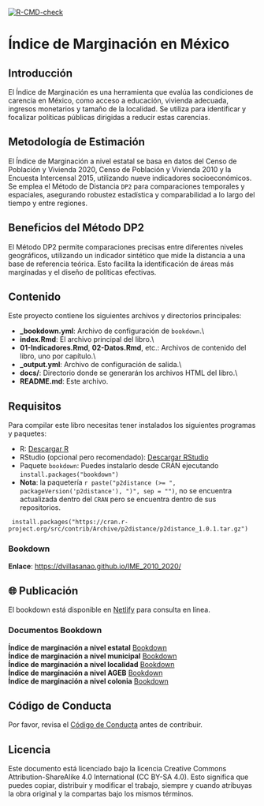 [![R-CMD-check](https://github.com/r-lib/usethis/actions/workflows/R-CMD-check.yaml/badge.svg)](https://github.com/r-lib/usethis/actions/workflows/R-CMD-check.yaml)

# Índice de Marginación en México

## Introducción

El Índice de Marginación es una herramienta que evalúa las condiciones de carencia en México, como acceso a educación, vivienda adecuada, ingresos monetarios y tamaño de la localidad. Se utiliza para identificar y focalizar políticas públicas dirigidas a reducir estas carencias.

## Metodología de Estimación

El Índice de Marginación a nivel estatal se basa en datos del Censo de Población y Vivienda 2020, Censo de Población y Vivienda 2010 y la Encuesta Intercensal 2015, utilizando nueve indicadores socioeconómicos. Se emplea el Método de Distancia `DP2` para comparaciones temporales y espaciales, asegurando robustez estadística y comparabilidad a lo largo del tiempo y entre regiones.

## Beneficios del Método DP2

El Método DP2 permite comparaciones precisas entre diferentes niveles geográficos, utilizando un indicador sintético que mide la distancia a una base de referencia teórica. Esto facilita la identificación de áreas más marginadas y el diseño de políticas efectivas.

## Contenido

Este proyecto contiene los siguientes archivos y directorios principales:

-   **\_bookdown.yml**: Archivo de configuración de `bookdown`.\
-   **index.Rmd**: El archivo principal del libro.\
-   **01-Indicadores.Rmd**, **02-Datos.Rmd**, etc.: Archivos de contenido del libro, uno por capítulo.\
-   **\_output.yml**: Archivo de configuración de salida.\
-   **docs/**: Directorio donde se generarán los archivos HTML del libro.\
-   **README.md**: Este archivo.

## Requisitos

Para compilar este libro necesitas tener instalados los siguientes programas y paquetes:

-   R: [Descargar R](https://cran.r-project.org/)
-   RStudio (opcional pero recomendado): [Descargar RStudio](https://www.rstudio.com/products/rstudio/download/)
-   Paquete `bookdown`: Puedes instalarlo desde CRAN ejecutando `install.packages("bookdown")`
-   **Nota**: la paquetería `r paste("p2distance (>= ", packageVersion('p2distance'), ")", sep = "")`, no se encuentra actualizada dentro del `CRAN` pero se encuentra dentro de sus repositorios.

```{{r}}
 install.packages("https://cran.r-project.org/src/contrib/Archive/p2distance/p2distance_1.0.1.tar.gz")
```

### Bookdown

**Enlace**: <https://dvillasanao.github.io/IME_2010_2020/>  

## 🌐 Publicación
El bookdown está disponible en [Netlify](https://ime-2010-2020-bookdown.netlify.app/) para consulta en línea.

### Documentos Bookdown

**Índice de marginación a nivel estatal** [Bookdown](https://dvillasanao.github.io/IME_2010_2020/)\
**Índice de marginación a nivel municipal** [Bookdown](https://dvillasanao.github.io/IMM_2010-2020/)\
**Índice de marginación a nivel localidad** [Bookdown](https://dvillasanao.github.io/IML_2010_2020/)\
**Índice de marginación a nivel AGEB** [Bookdown](https://dvillasanao.github.io/IMU_2010-2020/)\
**Índice de marginación a nivel colonia** [Bookdown](https://dvillasanao.github.io/IMC_2020/)  

## Código de Conducta

Por favor, revisa el [Código de Conducta](CODE_OF_CONDUCT.md) antes de contribuir.

## Licencia

Este documento está licenciado bajo la licencia Creative Commons Attribution-ShareAlike 4.0 International (CC BY-SA 4.0). Esto significa que puedes copiar, distribuir y modificar el trabajo, siempre y cuando atribuyas la obra original y la compartas bajo los mismos términos.

